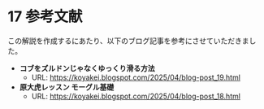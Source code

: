 # 17 参考文献

この解説を作成するにあたり、以下のブログ記事を参考にさせていただきました。

*   **コブをズルドンじゃなくゆっくり滑る方法**
    *   URL: https://koyakei.blogspot.com/2025/04/blog-post_19.html
*   **原大虎レッスン モーグル基礎**
    *   URL: https://koyakei.blogspot.com/2025/04/blog-post_18.html
